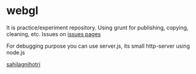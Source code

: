# webgl

It is practice/experiment repository.
Using grunt for publishing, copying, cleaning, etc.
Issues on [issues pages](https://github.com/sahilagnihotri/webgl/issues)

For debugging purpose you can use server.js, its small http-server using node.js


[sahilagnihotri](http://sahilagnihotri.github.io/)
